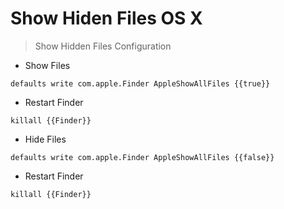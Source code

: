 # Show Hiden Files OS X

> Show Hidden Files Configuration

- Show Files

`defaults write com.apple.Finder AppleShowAllFiles {{true}}`

- Restart Finder

`killall {{Finder}}`

- Hide Files

`defaults write com.apple.Finder AppleShowAllFiles {{false}}`

- Restart Finder

`killall {{Finder}}`
